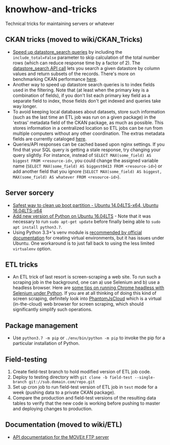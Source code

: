 # knowhow-and-tricks
Technical tricks for maintaining servers or whatever

## CKAN tricks (moved to wiki/CKAN_Tricks)
- [Speed up datastore_search queries](https://ckan.org/2017/08/10/faster-datastore-in-ckan-2-7/) by including the `include_total=False` parameter to skip calculation of the total number rows (which can reduce response time by a factor of 2).  The [datastore_search API call](https://docs.ckan.org/en/ckan-2.7.3/maintaining/datastore.html#ckanext.datastore.logic.action.datastore_search) lets you search a given datastore by column values and return subsets of the records. There's more on benchmarking CKAN performance [here](http://urbanopus.net/benchmarking-the-ckan-datastore-api/).
- Another way to speed up datastore search queries is to index fields used in the filtering. Note that (at least when the primary key is a combination of fields), if you don't list each primary key field as a separate field to index, those fields don't get indexed and queries take way longer.
- To avoid keeping local databases about datasets, store such information (such as the last time an ETL job was run on a given package) in the 'extras' metadata field of the CKAN package, as much as possible. This stores information in a centralized location so ETL jobs can be run from multiple computers without any other coordination. The extras metadata fields are currently cataloged [here](https://github.com/WPRDC/data-guide/blob/master/docs/metadata_extras.md).
- Queries/API responses can be cached based upon nginx settings. If you find that your SQL query is getting a stale response, try changing your query slightly. For instance, instead of `SELECT MAX(some_field) AS biggest FROM <resource-id>`, you could change the assigned variable name (`SELECT MAX(some_field) AS biggest0413 FROM <resource-id>`) or add another field that you ignore (`SELECT MAX(some_field) AS biggest, MAX(some_field) AS whatever FROM <resource-id>`).

## Server sorcery
- [Safest way to clean up boot partition - Ubuntu 14.04LTS-x64, Ubuntu 16.04LTS-x64](https://gist.github.com/ipbastola/2760cfc28be62a5ee10036851c654600)
- [Add new version of Python on Ubuntu 16.04LTS](https://linuxize.com/post/how-to-install-python-3-7-on-ubuntu-18-04/) - Note that it was necessary to run `sudo apt-get update` before finally being able to `sudo apt install python3.7`.
- Using Python 3.3+'s venv module is [recommended by official documentation](https://packaging.python.org/guides/installing-using-pip-and-virtual-environments/) for creating virtual environments, but it has issues under Ubuntu. One workaround is to just fall back to using the less limited `virtualenv` option.

## ETL tricks
- An ETL trick of last resort is screen-scraping a web site. To run such a scraping job in the background, one can a) use Selenium and b) use a headless browser. Here are [some tips on running Chrome headless with Selenium under Python](https://medium.com/@pyzzled/running-headless-chrome-with-selenium-in-python-3f42d1f5ff1d). If you are at all thinking of doing this kind of screen scraping, definitely look into [PhantomJsCloud](https://phantomjscloud.com/) which is a virtual (in-the-cloud) web browser for screen scraping, which should significantly simplify such operations.

## Package management
- Use `python3.7 -m pip` or `./env/bin/python -m pip` to invoke the pip for a particular installation of Python.

## Field-testing
1) Create field-test branch to hold modified version of ETL job code.
2) Deploy to testing directory with `git clone -b field-test --single-branch git://sub.domain.com/repo.git`
3) Set up cron job to run field-test version of ETL job in `test` mode for a week (pushing data to a private CKAN package).
4) Compare the production and field-test versions of the resulting data tables to verify that the new code is working before pushing to master and deploying changes to production.

## Documentation (moved to wiki/ETL)
- [API documentation for the MOVEit FTP server](https://docs.ipswitch.com/MOVEit/Transfer2019_1/API/Rest/#_getapi_v1_files_id_download-1_0)
